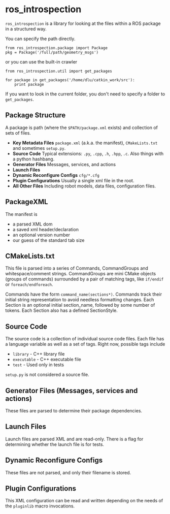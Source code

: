 # ros_introspection

 `ros_introspection` is a library for looking at the files within a ROS package in a structured way.

You can specify the path directly.

```
from ros_introspection.package import Package
pkg = Package('/full/path/geometry_msgs')
```
or you can use the built-in crawler

```
from ros_introspection.util import get_packages

for package in get_packages('/home/dlu/catkin_work/src'):
    print package
```

If you want to look in the current folder, you don't need to specify a folder to `get_packages`.


## Package Structure

A package is path (where the `$PATH/package.xml` exists) and collection of sets of files.
 * **Key Metadata Files** `package.xml` (a.k.a. the manifest), `CMakeLists.txt` and sometimes `setup.py`.
 * **Source Code** Typical extensions: `.py`, `.cpp`, `.h`, `.hpp`, `.c`. Also things with a python hashbang.
 * **Generator Files** Messages, services, and actions
 * **Launch Files**
 * **Dynamic Reconfigure Configs** `cfg/*.cfg`
 * **Plugin Configurations** Usually a single xml file in the root.
 * **All Other Files** Including robot models, data files, configuration files.


## PackageXML
The manifest is
 * a parsed XML dom
 * a saved xml header/declaration
 * an optional version number
 * our guess of the standard tab size

## CMakeLists.txt
This file is parsed into a series of Commands, CommandGroups and whitespace/comment strings. CommandGroups are mini CMake objects (groups of commands) surrounded by a pair of matching tags, like `if/endif` or `foreach/endforeach`.

Commands have the form `command_name(sections*)`. Commands track their initial string representation to avoid needless formatting changes. Each Section is an optional initial section_name, followed by some number of tokens. Each Section also has a defined SectionStyle.

## Source Code
The source code is a collection of individual source code files. Each file has a language variable as well as a set of tags. Right now, possible tags include
 * `library` - C++ library file
 * `executable` - C++ executable file
 * `test` - Used only in tests

`setup.py` is not considered a source file.

## Generator Files (Messages, services and actions)
These files are parsed to determine their package dependencies.

## Launch Files
Launch files are parsed XML and are read-only. There is a flag for determining whether the launch file is for tests.

## Dynamic Reconfigure Configs
These files are not parsed, and only their filename is stored.

## Plugin Configurations
This XML configuration can be read and written depending on the needs of the `pluginlib` macro invocations.
